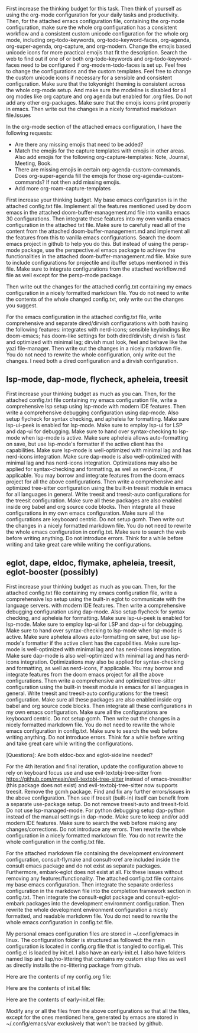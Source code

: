 First increase the thinking budget for this task. Then think of yourself as using the org-mode configuration for your daily tasks and productivity. Then, for the attached emacs configuration file, containing the org-mode configuration, make sure the whole org configuration has a consistent workflow and a consistent custom unicode configuration for the whole org mode, including org-todo-keywords, org-todo-keyword-faces, org-agenda, org-super-agenda, org-capture, and org-modern. Change the emojis based unicode icons for more practical emojis that fit the description. Search the web to find out if one of or both org-todo-keywords and org-todo-keyword-faces need to be configured if org-modern-todo-faces is set up. Feel free to change the configurations and the custom templates. Feel free to change the custom unicode icons if necessary for a sensible and consistent configuration. Make sure that the tokyonight theming is consistent across the whole org-mode setup. And make sure the modeline is disabled for all org modes like org capture and org agenda but enabled for .org files. Do not add any other org-packages. Make sure that the emojis icons print properly in emacs. Then write out the changes in a nicely formatted markdown file.Issues


In the org-mode section of the attached emacs configuration, I have the following requests:
- Are there any missing emojis that need to be added?
- Match the emojis for the capture templates with emojis in other areas. Also add emojis for the following org-capture-templates: Note, Journal, Meeting, Book.
- There are missing emojis in certain org-agenda-custom-commands. Does org-super-agenda fill the emojis for those org-agenda-custom-commands? If not then add missing emojis.
- Add more org-roam-capture-templates

First increase your thinking budget. My base emacs configuration is in the attached config.txt file. Implement all the features mentioned used by doom emacs in the attached doom-buffer-management.md file into vanilla emacs 30 configurations. Then integrate these features into my own vanilla emacs configuration in the attached txt file. Make sure to carefully read all of the content from the attached doom-buffer-management.md and implement all the features from this to vanilla emacs configurations. Search the doom emacs project in github to help you do this. But instead of using the persp-mode package, use the perspective.el emacs package to achieve the functionalities in the attached doom-buffer-management.md file. Make sure to include configurations for  projectile and ibuffer setups mentioned in this file. Make sure to integrate configurations from the attached workflow.md file as well except for the persp-mode package.

Then write out the changes for the attached config.txt containing my emacs configuration in a nicely formatted markdown file. You do not need to write the contents of the whole changed config.txt, only write out the changes you suggest.

For the emacs configuration in the attached config.txt file, write comprehensive and separate dired/dirvish configurations with both having the following features: integrates with nerd-icons; sensible keybindings like doom-emacs; has doom-like settings for both dired/dirvish; dirvish is fast and optimized with minimal lag; dirvish must look, feel and behave like the yazi file-manager. Then write out the changes in a nicely markdown file. You do not need to rewrite the whole configuration, only write out the changes. I need both a dired configuration and a dirvish configuration.

## lsp-mode, dap-mode, flycheck, apheleia, treesit
First increase your thinking budget as much as you can. Then, for the attached config.txt file containing my emacs configuration file, write a comprehensive lsp setup using lsp-mode with modern IDE features. Then write a comprehensive debugging configuration using dap-mode. Also setup flycheck for syntax checking, and apheleia for formatting. Make sure lsp-ui-peek is enabled for lsp-mode. Make sure to employ lsp-ui for LSP and dap-ui for debugging. Make sure to hand over syntax-checking to lsp-mode when lsp-mode is active. Make sure apheleia allows auto-formatting on save, but use lsp-mode's formatter if the active client has the capabilities. Make sure lsp-mode is well-optimized with minimal lag and has nerd-icons integration. Make sure dap-mode is also well-optimized with minimal lag and has nerd-icons integration. Optimizations may also be applied for syntax-checking and formatting, as well as nerd-icons, if applicable. You may borrow and integrate features from the doom emacs project for all the above configurations. Then write a comprehensive and optimized tree-sitter configuration using the built-in treesit module in emacs for all languages in general. Write treesit and treesit-auto configurations for the treesit configuration. Make sure all these packages are also enabled inside org babel and org source code blocks. Then integrate all these configurations in my own emacs configuration. Make sure all the configurations are keybooard centric. Do not setup gcmh. Then write out the changes in a nicely formatted markdown file. You do not need to rewrite the whole emacs configuration in config.txt. Make sure to search the web before writing anything. Do not introduce errors. Think for a while before writing and take great care while writing the configurations.


## eglot, dape, eldoc, flymake, apheleia, treesit, eglot-booster (possibly)
First increase your thinking budget as much as you can. Then, for the attached config.txt file containing my emacs configuration file, write a comprehensive lsp setup using the built-in eglot to communicate with the language servers. with modern IDE features. Then write a comprehensive debugging configuration using dap-mode. Also setup flycheck for syntax checking, and apheleia for formatting. Make sure lsp-ui-peek is enabled for lsp-mode. Make sure to employ lsp-ui for LSP and dap-ui for debugging. Make sure to hand over syntax-checking to lsp-mode when lsp-mode is active. Make sure apheleia allows auto-formatting on save, but use lsp-mode's formatter if the active client has the capabilities. Make sure lsp-mode is well-optimized with minimal lag and has nerd-icons integration. Make sure dap-mode is also well-optimized with minimal lag and has nerd-icons integration. Optimizations may also be applied for syntax-checking and formatting, as well as nerd-icons, if applicable. You may borrow and integrate features from the doom emacs project for all the above configurations. Then write a comprehensive and optimized tree-sitter configuration using the built-in treesit module in emacs for all languages in general. Write treesit and treesit-auto configurations for the treesit configuration. Make sure all these packages are also enabled inside org babel and org source code blocks. Then integrate all these configurations in my own emacs configuration. Make sure all the configurations are keybooard centric. Do not setup gcmh. Then write out the changes in a nicely formatted markdown file. You do not need to rewrite the whole emacs configuration in config.txt. Make sure to search the web before writing anything. Do not introduce errors. Think for a while before writing and take great care while writing the configurations.

[Questions]: Are both eldoc-box and eglot-sideline needed?



For the 4th iteration and final iteration, update the configuration above to rely on keyboard focus use and use evil-textobj-tree-sitter from https://github.com/meain/evil-textobj-tree-sitter instead of emacs-treesitter (this package does not exist) and evil-textobj-tree-sitter now supports treesit. Remove the gcmh package.  Find and fix any further errors/issues in the above configuration. Then see if treesit (built-in) itself can benefit from a separate use-package setup. Do not remove treesit-auto and treesit-fold. Do not use lsp-managed-mode. For python debugging setup dap-python instead of the manual settings in dap-mode. Make sure to keep and/or add modern IDE features. Make sure to search the web before making any changes/corrections. Do not introduce any errors. Then rewrite the whole configuration in  a nicely formatted markdown file. You do not rewrite the whole configuration in the config.txt file.

For the attached markdown file containing the development environment configuration, consult-flymake and consult-xref are included inside the consult emacs package and do not exist as separate packages. Furthermore, embark-eglot does not exist at all. Fix these issues without removing any features/functionality. The attached config.txt file contains my base emacs configuration. Then integrate the separate orderless configuration in the markdown file into the completion framework section in config.txt.  Then integrate the consult-eglot package and consult-eglot-embark packages into the development environment configuration. Then rewrite the whole development environment configuration a nicely formatted, and readable markdown file. You do not need to rewrite the whole emacs configuration in config.txt file.

My personal emacs configuration files are stored in ~/.config/emacs in linux. The configuration folder is structured as followed: the main configuration is located in config.org file that is tangled to config.el. This config.el is loaded by init.el. I also have an early-init.el. I also have folders named lisp and lisp/no-littering that contains my custom elisp files as well as directly installs the no-littering package from github. 

Here are the contents of my config.org file:

Here are the contents of init.el file:

Here are the contents of early-init.el file:


Modify any or all the files from the above configurations so that all the files, except for the ones mentioned here, generated by emacs are stored in ~/.config/emacs/var exclusively that won't be tracked by github.
